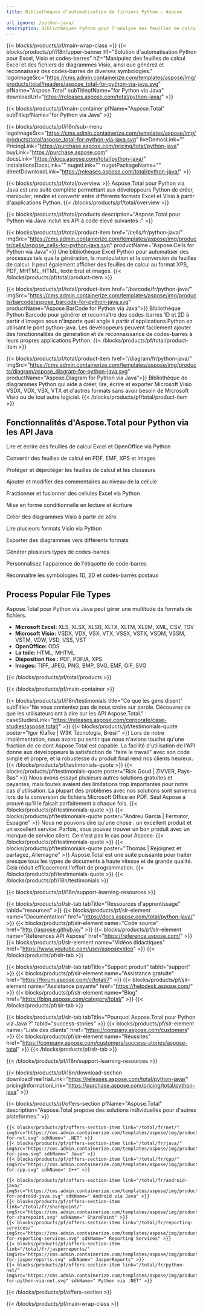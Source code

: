 ```yaml
---
title: Bibliothèques d'automatisation de fichiers Python - Aspose

url_ignore: /python-java/ 
description: Bibliothèques Python pour l'analyse des feuilles de calcul Excel, la génération et la numérisation de codes-barres ainsi que le traitement de diagrammes Visio
---
```


{{< blocks/products/pf/main-wrap-class >}}
{{< blocks/products/pf/i18n/upper-banner h1="Solution d'automatisation Python pour Excel, Visio et codes-barres" h2="Manipulez des feuilles de calcul Excel et des fichiers de diagrammes Visio, ainsi que générez et reconnaissez des codes-barres de diverses symbologies." logoImageSrc="https://cms.admin.containerize.com/templates/aspose/img/products/total/headers/aspose_total-for-python-via-java.svg" pfName="Aspose.Total" subTitlepfName="for Python via Java" downloadUrl="https://releases.aspose.com/total/python-java/" >}}

{{< blocks/products/pf/main-container pfName="Aspose.Total" subTitlepfName="for Python via Java" >}}

{{< blocks/products/pf/i18n/sub-menu logoImageSrc="https://cms.admin.containerize.com/templates/aspose/img/products/total/aspose_total-for-python-via-java.svg" liveDemosLink="" PricingLink="https://purchase.aspose.com/pricing/total/python-java" buyLink="https://purchase.aspose.com" docsLink="https://docs.aspose.com/total/python-java/" instalationsDocsLink="" nugetLink="" nugetPackageName="" directDownloadLink="https://releases.aspose.com/total/python-java/" >}}

{{< blocks/products/pf/total/overview >}}
Aspose.Total pour Python via Java est une suite complète permettant aux développeurs Python de créer, manipuler, rendre et convertir entre différents formats Excel et Visio à partir d'applications Python.
{{< /blocks/products/pf/total/overview >}}

{{< blocks/products/pf/total/products description="Aspose.Total pour Python via Java inclut les API à code élevé suivantes :" >}}

{{< blocks/products/pf/total/product-item href="/cells/fr/python-java/" imgSrc="https://cms.admin.containerize.com/templates/aspose/img/products/cells/aspose_cells-for-python-java.svg" productName="Aspose.Cells for Python via Java">}}
Une bibliothèque Excel Python pour automatiser des processus tels que la génération, la manipulation et la conversion de feuilles de calcul. Il peut également afficher des feuilles de calcul au format XPS, PDF, MHTML, HTML, texte brut et images. 
{{< /blocks/products/pf/total/product-item >}}

{{< blocks/products/pf/total/product-item href="/barcode/fr/python-java/" imgSrc="https://cms.admin.containerize.com/templates/aspose/img/products/barcode/aspose_barcode-for-python-java.svg" productName="Aspose.BarCode for Python via Java">}}
Bibliothèque Python Barcode pour générer et reconnaître des codes-barres 1D et 2D à partir d'images sous n'importe quel angle à partir d'applications Python en utilisant le pont python-java. Les développeurs peuvent facilement ajouter des fonctionnalités de génération et de reconnaissance de codes-barres à leurs propres applications Python. 
{{< /blocks/products/pf/total/product-item >}}

{{< blocks/products/pf/total/product-item href="/diagram/fr/python-java/" imgSrc="https://cms.admin.containerize.com/templates/aspose/img/products/diagram/aspose_diagram-for-python-java.svg" productName="Aspose.Diagram for Python via Java">}}
Bibliothèque de diagrammes Python qui aide à créer, lire, écrire et exporter Microsoft Visio VSDX, VDX, VSX, VTX et d'autres formats sans avoir besoin de Microsoft Visio ou de tout autre logiciel.
{{< /blocks/products/pf/total/product-item >}}

<!--<p></p>-->
<h2 class="pr-ft">
 <a class="anchor" id="features" name="features">
 </a>
 Fonctionnalités d'Aspose.Total pour Python via les API Java
</h2>
<div class="col-lg-4">
 <em class="fa fa-file-text-o ico-blue fa-2x col-lg-2">
 </em>
 <p class="col-lg-10">
  Lire et écrire des feuilles de calcul Excel et OpenOffice via Python
 </p>
</div>
<div class="col-lg-4">
 <em class="fa fa-share ico-blue fa-2x col-lg-2">
 </em>
 <p class="col-lg-10">
  Convertir des feuilles de calcul en PDF, EMF, XPS et images
 </p>
</div>
<div class="col-lg-4">
 <em class="fa fa-lock ico-blue fa-2x col-lg-2">
 </em>
 <p class="col-lg-10">
  Protéger et déprotéger les feuilles de calcul et les classeurs
 </p>
</div>
<div class="col-lg-4">
 <em class="fa fa-comment ico-blue fa-2x col-lg-2">
 </em>
 <p class="col-lg-10">
  Ajouter et modifier des commentaires au niveau de la cellule
 </p>
</div>
<div class="col-lg-4">
 <em class="fa fa-exchange ico-blue fa-2x col-lg-2">
 </em>
 <p class="col-lg-10">
  Fractionner et fusionner des cellules Excel via Python
 </p>
</div>
<div class="col-lg-4">
 <em class="fa fa-edit ico-blue fa-2x col-lg-2">
 </em>
 <p class="col-lg-10">
  Mise en forme conditionnelle en lecture et écriture
 </p>
</div>
<div class="col-lg-4">
 <em class="fa fa-plus ico-blue fa-2x col-lg-2">
 </em>
 <p class="col-lg-10">
  Créer des diagrammes Visio à partir de zéro
 </p>
</div>
<div class="col-lg-4">
 <em class="fa fa-eye ico-blue fa-2x col-lg-2">
 </em>
 <p class="col-lg-10">
  Lire plusieurs formats Visio via Python
 </p>
</div>
<div class="col-lg-4">
 <em class="fa fa-object-ungroup ico-blue fa-2x col-lg-2">
 </em>
 <p class="col-lg-10">
  Exporter des diagrammes vers différents formats
 </p>
</div>

<div class="col-lg-4">
 <em class="fa fa-exchange ico-blue fa-2x col-lg-2">
 </em>
 <p class="col-lg-10">
  Générer plusieurs types de codes-barres
 </p>
</div>

<div class="col-lg-4">
 <em class="fa fa-text-width ico-blue fa-2x col-lg-2">
 </em>
 <p class="col-lg-10">
  Personnalisez l'apparence de l'étiquette de code-barres
 </p>
</div>
<div class="col-lg-4">
 <em class="fa fa-random ico-blue fa-2x col-lg-2">
 </em>
 <p class="col-lg-10">
  Reconnaître les symbologies 1D, 2D et codes-barres postaux
 </p>
</div>

<div class="col-lg-12">
 <h2 class="h2title">
  Process Popular File Types
 </h2>
 <p>
  Aspose.Total pour Python via Java peut gérer une multitude de formats de fichiers. 
 </p>
 <ul class="unstyled">
  
  <li>
   <b>Microsoft Excel:</b> XLS, XLSX, XLSB, XLTX, XLTM, XLSM, XML, CSV, TSV
  </li>
  <li>
   <b>Microsoft Visio:</b> VSDX, VDX, VSX, VTX, VSSX, VSTX, VSDM, VSSM, VSTM, VDW, VSD, VSS, VST
  </li>  
  <li>
   <b>OpenOffice:</b> ODS
  </li>
  <li>
   <b>La toile:</b> HTML, MHTML
  </li>
  <li>
   <b>Disposition fixe :</b> PDF, PDF/A, XPS
  </li>
  <li>
   <b>Images:</b> TIFF, JPEG, PNG, BMP, SVG, EMF, GIF, SVG
  </li>
 </ul>
</div>
<!--Feature-section Start-->
<!--Feature-section End-->

{{< /blocks/products/pf/total/products >}}

{{< /blocks/products/pf/main-container >}}

{{< blocks/products/pf/i18n/testimonials title="Ce que les gens disent" subTitle="Ne vous contentez pas de nous croire sur parole. Découvrez ce que les utilisateurs ont à dire sur les API Aspose.Total." caseStudiesLink="https://releases.aspose.com/corporate/case-studies/aspose.total/" >}}
{{< blocks/products/pf/testimonials-quote poster="Igor Klafke | W3K Tecnologia, Brésil" >}}
Lors de notre implémentation, nous avons pu sentir que nous n'avions touché qu'une fraction de ce dont Aspose.Total est capable. La facilité d'utilisation de l'API donne aux développeurs la satisfaction de "faire le travail" avec son code simple et propre, et la robustesse du produit final rend nos clients heureux.
{{< /blocks/products/pf/testimonials-quote >}}
{{< blocks/products/pf/testimonials-quote poster="Rick Goud | ZIVVER, Pays-Bas" >}}
Nous avons essayé plusieurs autres solutions gratuites et payantes, mais toutes avaient des limitations trop importantes pour notre cas d'utilisation. La plupart des problèmes avec nos solutions sont survenus lors de la conversion de fichiers Microsoft Office en PDF. Seul Aspose a prouvé qu'il le faisait parfaitement à chaque fois.
{{< /blocks/products/pf/testimonials-quote >}}
{{< blocks/products/pf/testimonials-quote poster="Andreu García | Fermator, Espagne" >}}
Nous ne pouvons dire qu'une chose : un excellent produit et un excellent service. Parfois, vous pouvez trouver un bon produit avec un manque de service client. Ce n'est pas le cas pour Aspose.
{{< /blocks/products/pf/testimonials-quote >}}
{{< blocks/products/pf/testimonials-quote poster="Thomas | Rejoignez et partagez, Allemagne" >}}
Aspose.Total est une suite puissante pour traiter presque tous les types de documents à haute vitesse et de grande qualité. Cela réduit efficacement l'effort de programmation.
{{< /blocks/products/pf/testimonials-quote >}}
{{< /blocks/products/pf/i18n/testimonials >}}

{{< blocks/products/pf/i18n/support-learning-resources >}}

{{< blocks/products/pf/slr-tab tabTitle="Ressources d'apprentissage" tabId="resources" >}}
{{< blocks/products/pf/slr-element name="Documentation" href="https://docs.aspose.com/total/python-java/" >}} 
{{< blocks/products/pf/slr-element name="Code source" href="http://aspose.github.io/" >}} 
{{< blocks/products/pf/slr-element name="Références API Aspose" href="https://reference.aspose.com/" >}} 
{{< blocks/products/pf/slr-element name="Vidéos didactiques" href="https://www.youtube.com/user/asposevideo" >}} 
{{< /blocks/products/pf/slr-tab >}}

{{< blocks/products/pf/slr-tab tabTitle="Support produit" tabId="support" >}}
{{< blocks/products/pf/slr-element name="Assistance gratuite" href="https://forum.aspose.com/c/total/7" >}} 
{{< blocks/products/pf/slr-element name="Assistance payante" href="https://helpdesk.aspose.com/" >}} 
{{< blocks/products/pf/slr-element name="Blog" href="https://blog.aspose.com/category/total/" >}} 
{{< /blocks/products/pf/slr-tab >}}

{{< blocks/products/pf/slr-tab tabTitle="Pourquoi Aspose.Total pour Python via Java ?" tabId="success-stories" >}}
{{< blocks/products/pf/slr-element name="Liste des clients" href="https://company.aspose.com/customers" >}} 
{{< blocks/products/pf/slr-element name="Réussites" href="https://company.aspose.com/customers/success-stories/aspose-total" >}} 
{{< /blocks/products/pf/slr-tab >}}

{{< /blocks/products/pf/i18n/support-learning-resources >}}

{{< blocks/products/pf/i18n/download-section downloadFreeTrialLink="https://releases.aspose.com/total/python-java/" pricingInformationLink="https://purchase.aspose.com/pricing/total/python-java" >}}

{{< blocks/products/pf/offers-section pfName="Aspose.Total" description="Aspose.Total propose des solutions individuelles pour d'autres plateformes." >}}

    {{< blocks/products/pf/offers-section-item link="/total/fr/net/" imgSrc="https://cms.admin.containerize.com/templates/aspose/img/products/total/aspose_total-for-net.svg" sdkName=" .NET" >}}
    {{< blocks/products/pf/offers-section-item link="/total/fr/java/" imgSrc="https://cms.admin.containerize.com/templates/aspose/img/products/total/aspose_total-for-java.svg" sdkName=" Java" >}}
    {{< blocks/products/pf/offers-section-item link="/total/fr/cpp/" imgSrc="https://cms.admin.containerize.com/templates/aspose/img/products/total/aspose_total-for-cpp.svg" sdkName=" C++" >}}
    
    {{< blocks/products/pf/offers-section-item link="/total/fr/android-java/" imgSrc="https://cms.admin.containerize.com/templates/aspose/img/products/total/aspose_total-for-android-java.svg" sdkName=" Android via Java" >}}
    {{< blocks/products/pf/offers-section-item link="/total/fr/sharepoint/" imgSrc="https://cms.admin.containerize.com/templates/aspose/img/products/total/aspose_total-for-sharepoint.svg" sdkName=" SharePoint" >}}
    {{< blocks/products/pf/offers-section-item link="/total/fr/reporting-services/" imgSrc="https://cms.admin.containerize.com/templates/aspose/img/products/total/aspose_total-for-reporting-services.svg" sdkName=" Reporting Services" >}}
    {{< blocks/products/pf/offers-section-item link="/total/fr/jasperreports/" imgSrc="https://cms.admin.containerize.com/templates/aspose/img/products/total/aspose_total-for-jasperreports.svg" sdkName=" JasperReports" >}}
    {{< blocks/products/pf/offers-section-item link="/total/fr/python-net/" imgSrc="https://cms.admin.containerize.com/templates/aspose/img/products/total/aspose_total-for-python-via-net.svg" sdkName=" Python via .NET" >}}
{{< /blocks/products/pf/offers-section >}}

{{< /blocks/products/pf/main-wrap-class >}}